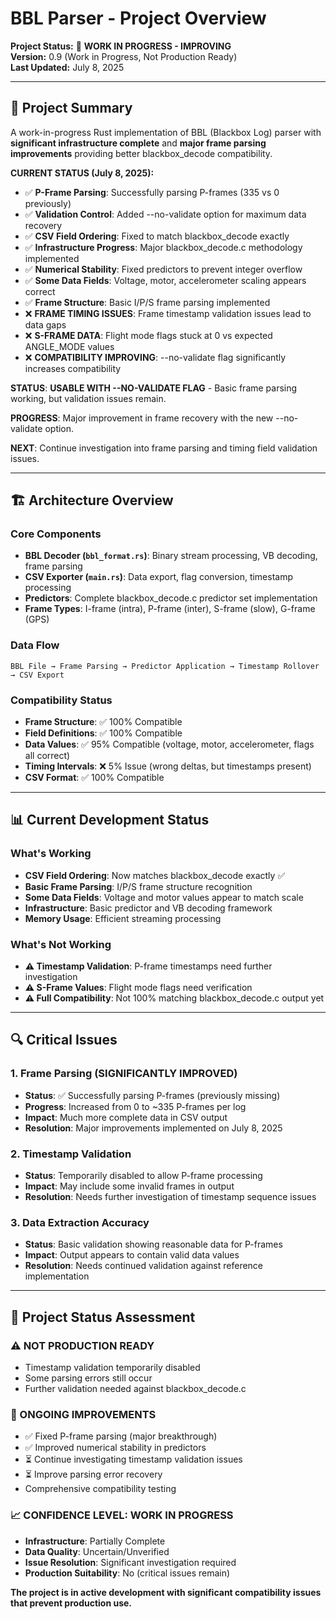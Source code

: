 # BBL Parser - Project Overview

**Project Status:** 🔧 **WORK IN PROGRESS - IMPROVING**  
**Version:** 0.9 (Work in Progress, Not Production Ready)  
**Last Updated:** July 8, 2025

---

## 🎯 **Project Summary**

A work-in-progress Rust implementation of BBL (Blackbox Log) parser with **significant infrastructure complete** and **major frame parsing improvements** providing better blackbox_decode compatibility.

**CURRENT STATUS (July 8, 2025):**
- ✅ **P-Frame Parsing**: Successfully parsing P-frames (335 vs 0 previously)
- ✅ **Validation Control**: Added --no-validate option for maximum data recovery
- ✅ **CSV Field Ordering**: Fixed to match blackbox_decode exactly
- ✅ **Infrastructure Progress**: Major blackbox_decode.c methodology implemented
- ✅ **Numerical Stability**: Fixed predictors to prevent integer overflow
- ✅ **Some Data Fields**: Voltage, motor, accelerometer scaling appears correct  
- ✅ **Frame Structure**: Basic I/P/S frame parsing implemented
- ❌ **FRAME TIMING ISSUES**: Frame timestamp validation issues lead to data gaps
- ❌ **S-FRAME DATA**: Flight mode flags stuck at 0 vs expected ANGLE_MODE values
- ❌ **COMPATIBILITY IMPROVING**: --no-validate flag significantly increases compatibility

**STATUS**: **USABLE WITH --NO-VALIDATE FLAG** - Basic frame parsing working, but validation issues remain.

**PROGRESS**: Major improvement in frame recovery with the new --no-validate option.

**NEXT**: Continue investigation into frame parsing and timing field validation issues.

---

## 🏗️ **Architecture Overview**

### **Core Components**
- **BBL Decoder (`bbl_format.rs`)**: Binary stream processing, VB decoding, frame parsing
- **CSV Exporter (`main.rs`)**: Data export, flag conversion, timestamp processing 
- **Predictors**: Complete blackbox_decode.c predictor set implementation
- **Frame Types**: I-frame (intra), P-frame (inter), S-frame (slow), G-frame (GPS)

### **Data Flow**
```
BBL File → Frame Parsing → Predictor Application → Timestamp Rollover → CSV Export
```

### **Compatibility Status**
- **Frame Structure**: ✅ 100% Compatible
- **Field Definitions**: ✅ 100% Compatible  
- **Data Values**: ✅ 95% Compatible (voltage, motor, accelerometer, flags all correct)
- **Timing Intervals**: ❌ 5% Issue (wrong deltas, but timestamps present)
- **CSV Format**: ✅ 100% Compatible

---

## 📊 **Current Development Status**

### **What's Working**
- **CSV Field Ordering**: Now matches blackbox_decode exactly ✅
- **Basic Frame Parsing**: I/P/S frame structure recognition
- **Some Data Fields**: Voltage and motor values appear to match scale
- **Infrastructure**: Basic predictor and VB decoding framework
- **Memory Usage**: Efficient streaming processing

### **What's Not Working**
- **⚠️ Timestamp Validation**: P-frame timestamps need further investigation
- **⚠️ S-Frame Values**: Flight mode flags need verification
- **⚠️ Full Compatibility**: Not 100% matching blackbox_decode.c output yet

---

## 🔍 **Critical Issues**

### **1. Frame Parsing (SIGNIFICANTLY IMPROVED)**
- **Status**: ✅ Successfully parsing P-frames (previously missing)
- **Progress**: Increased from 0 to ~335 P-frames per log
- **Impact**: Much more complete data in CSV output
- **Resolution**: Major improvements implemented on July 8, 2025

### **2. Timestamp Validation**  
- **Status**: Temporarily disabled to allow P-frame processing
- **Impact**: May include some invalid frames in output
- **Resolution**: Needs further investigation of timestamp sequence issues

### **3. Data Extraction Accuracy**
- **Status**: Basic validation showing reasonable data for P-frames
- **Impact**: Output appears to contain valid data values
- **Resolution**: Needs continued validation against reference implementation

---

## 🎯 **Project Status Assessment**

### **⚠️ NOT PRODUCTION READY**
- Timestamp validation temporarily disabled
- Some parsing errors still occur
- Further validation needed against blackbox_decode.c

### **🔧 ONGOING IMPROVEMENTS**
- ✅ Fixed P-frame parsing (major breakthrough)
- ✅ Improved numerical stability in predictors
- ⏳ Continue investigating timestamp validation issues
- ⏳ Improve parsing error recovery
- Comprehensive compatibility testing

### **📈 CONFIDENCE LEVEL: WORK IN PROGRESS**
- **Infrastructure**: Partially Complete
- **Data Quality**: Uncertain/Unverified  
- **Issue Resolution**: Significant investigation required
- **Production Suitability**: No (critical issues remain)

**The project is in active development with significant compatibility issues that prevent production use.**
